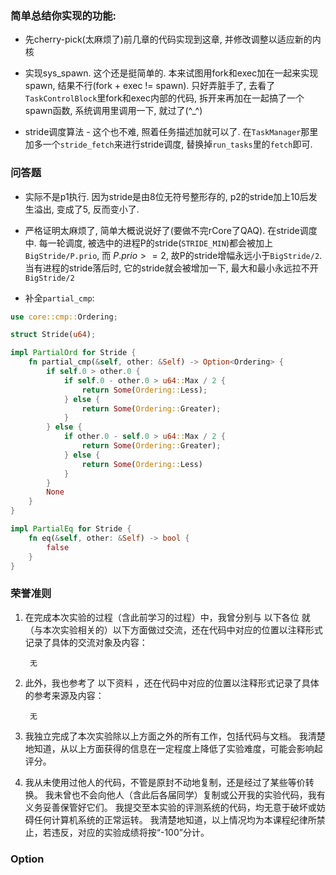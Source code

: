 ### 简单总结你实现的功能:
- 先cherry-pick(太麻烦了)前几章的代码实现到这章, 并修改调整以适应新的内核

- 实现sys_spawn. 这个还是挺简单的. 本来试图用fork和exec加在一起来实现spawn, 结果不行(fork + exec != spawn). 只好弄脏手了, 去看了`TaskControlBlock`里fork和exec内部的代码, 拆开来再加在一起搞了一个spawn函数, 系统调用里调用一下, 就过了(^_^)

- stride调度算法
        - 这个也不难, 照着任务描述加就可以了. 在`TaskManager`那里加多一个`stride_fetch`来进行stride调度, 替换掉`run_tasks`里的`fetch`即可.

### 问答题
- 实际不是p1执行. 因为stride是由8位无符号整形存的, p2的stride加上10后发生溢出, 变成了5, 反而变小了.

- 严格证明太麻烦了, 简单大概说说好了(要做不完rCore了QAQ). 在stride调度中. 每一轮调度, 被选中的进程P的stride(`STRIDE_MIN`)都会被加上`BigStride/P.prio`, 而 $P.prio >= 2$, 故P的stride增幅永远小于`BigStride/2`. 当有进程的stride落后时, 它的stride就会被增加一下, 最大和最小永远拉不开`BigStride/2`

- 补全`partial_cmp`:
```Rust
use core::cmp::Ordering;

struct Stride(u64);

impl PartialOrd for Stride {
    fn partial_cmp(&self, other: &Self) -> Option<Ordering> {
        if self.0 > other.0 {
            if self.0 - other.0 > u64::Max / 2 {
                return Some(Ordering::Less);
            } else {
                return Some(Ordering::Greater);
            }
        } else {
            if other.0 - self.0 > u64::Max / 2 {
                return Some(Ordering::Greater);
            } else {
                return Some(Ordering::Less)
            }
        }
        None 
    }
}

impl PartialEq for Stride {
    fn eq(&self, other: &Self) -> bool {
        false
    }
}
```




### 荣誉准则

1. 在完成本次实验的过程（含此前学习的过程）中，我曾分别与 以下各位 就（与本次实验相关的）以下方面做过交流，还在代码中对应的位置以注释形式记录了具体的交流对象及内容：

        无

2. 此外，我也参考了 以下资料 ，还在代码中对应的位置以注释形式记录了具体的参考来源及内容：

        无

3. 我独立完成了本次实验除以上方面之外的所有工作，包括代码与文档。 我清楚地知道，从以上方面获得的信息在一定程度上降低了实验难度，可能会影响起评分。

4. 我从未使用过他人的代码，不管是原封不动地复制，还是经过了某些等价转换。 我未曾也不会向他人（含此后各届同学）复制或公开我的实验代码，我有义务妥善保管好它们。 我提交至本实验的评测系统的代码，均无意于破坏或妨碍任何计算机系统的正常运转。 我清楚地知道，以上情况均为本课程纪律所禁止，若违反，对应的实验成绩将按“-100”分计。

### Option

